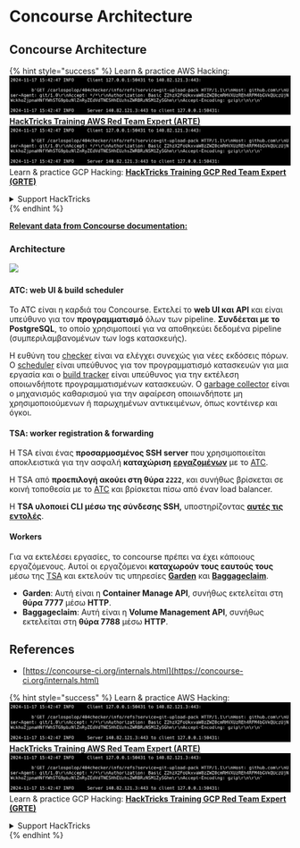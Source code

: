 # Concourse Architecture

## Concourse Architecture

{% hint style="success" %}
Learn & practice AWS Hacking:<img src="../../.gitbook/assets/image (1).png" alt="" data-size="line">[**HackTricks Training AWS Red Team Expert (ARTE)**](https://training.hacktricks.xyz/courses/arte)<img src="../../.gitbook/assets/image (1).png" alt="" data-size="line">\
Learn & practice GCP Hacking: <img src="../../.gitbook/assets/image (2).png" alt="" data-size="line">[**HackTricks Training GCP Red Team Expert (GRTE)**<img src="../../.gitbook/assets/image (2).png" alt="" data-size="line">](https://training.hacktricks.xyz/courses/grte)

<details>

<summary>Support HackTricks</summary>

* Check the [**subscription plans**](https://github.com/sponsors/carlospolop)!
* **Join the** 💬 [**Discord group**](https://discord.gg/hRep4RUj7f) or the [**telegram group**](https://t.me/peass) or **follow** us on **Twitter** 🐦 [**@hacktricks\_live**](https://twitter.com/hacktricks\_live)**.**
* **Share hacking tricks by submitting PRs to the** [**HackTricks**](https://github.com/carlospolop/hacktricks) and [**HackTricks Cloud**](https://github.com/carlospolop/hacktricks-cloud) github repos.

</details>
{% endhint %}

[**Relevant data from Concourse documentation:**](https://concourse-ci.org/internals.html)

### Architecture

![](<../../.gitbook/assets/image (187).png>)

#### ATC: web UI & build scheduler

Το ATC είναι η καρδιά του Concourse. Εκτελεί το **web UI και API** και είναι υπεύθυνο για τον **προγραμματισμό** όλων των pipeline. **Συνδέεται με το PostgreSQL**, το οποίο χρησιμοποιεί για να αποθηκεύει δεδομένα pipeline (συμπεριλαμβανομένων των logs κατασκευής).

Η ευθύνη του [checker](https://concourse-ci.org/checker.html) είναι να ελέγχει συνεχώς για νέες εκδόσεις πόρων. Ο [scheduler](https://concourse-ci.org/scheduler.html) είναι υπεύθυνος για τον προγραμματισμό κατασκευών για μια εργασία και ο [build tracker](https://concourse-ci.org/build-tracker.html) είναι υπεύθυνος για την εκτέλεση οποιωνδήποτε προγραμματισμένων κατασκευών. Ο [garbage collector](https://concourse-ci.org/garbage-collector.html) είναι ο μηχανισμός καθαρισμού για την αφαίρεση οποιωνδήποτε μη χρησιμοποιούμενων ή παρωχημένων αντικειμένων, όπως κοντέινερ και όγκοι.

#### TSA: worker registration & forwarding

Η TSA είναι ένας **προσαρμοσμένος SSH server** που χρησιμοποιείται αποκλειστικά για την ασφαλή **καταχώριση** [**εργαζομένων**](https://concourse-ci.org/internals.html#architecture-worker) με το [ATC](https://concourse-ci.org/internals.html#component-atc).

Η TSA από **προεπιλογή ακούει στη θύρα `2222`**, και συνήθως βρίσκεται σε κοινή τοποθεσία με το [ATC](https://concourse-ci.org/internals.html#component-atc) και βρίσκεται πίσω από έναν load balancer.

Η **TSA υλοποιεί CLI μέσω της σύνδεσης SSH,** υποστηρίζοντας [**αυτές τις εντολές**](https://concourse-ci.org/internals.html#component-tsa).

#### Workers

Για να εκτελέσει εργασίες, το concourse πρέπει να έχει κάποιους εργαζόμενους. Αυτοί οι εργαζόμενοι **καταχωρούν τους εαυτούς τους** μέσω της [TSA](https://concourse-ci.org/internals.html#component-tsa) και εκτελούν τις υπηρεσίες [**Garden**](https://github.com/cloudfoundry-incubator/garden) και [**Baggageclaim**](https://github.com/concourse/baggageclaim).

* **Garden**: Αυτή είναι η **Container Manage API**, συνήθως εκτελείται στη **θύρα 7777** μέσω **HTTP**.
* **Baggageclaim**: Αυτή είναι η **Volume Management API**, συνήθως εκτελείται στη **θύρα 7788** μέσω **HTTP**.

## References

* [https://concourse-ci.org/internals.html](https://concourse-ci.org/internals.html)

{% hint style="success" %}
Learn & practice AWS Hacking:<img src="../../.gitbook/assets/image (1).png" alt="" data-size="line">[**HackTricks Training AWS Red Team Expert (ARTE)**](https://training.hacktricks.xyz/courses/arte)<img src="../../.gitbook/assets/image (1).png" alt="" data-size="line">\
Learn & practice GCP Hacking: <img src="../../.gitbook/assets/image (2).png" alt="" data-size="line">[**HackTricks Training GCP Red Team Expert (GRTE)**<img src="../../.gitbook/assets/image (2).png" alt="" data-size="line">](https://training.hacktricks.xyz/courses/grte)

<details>

<summary>Support HackTricks</summary>

* Check the [**subscription plans**](https://github.com/sponsors/carlospolop)!
* **Join the** 💬 [**Discord group**](https://discord.gg/hRep4RUj7f) or the [**telegram group**](https://t.me/peass) or **follow** us on **Twitter** 🐦 [**@hacktricks\_live**](https://twitter.com/hacktricks\_live)**.**
* **Share hacking tricks by submitting PRs to the** [**HackTricks**](https://github.com/carlospolop/hacktricks) and [**HackTricks Cloud**](https://github.com/carlospolop/hacktricks-cloud) github repos.

</details>
{% endhint %}
